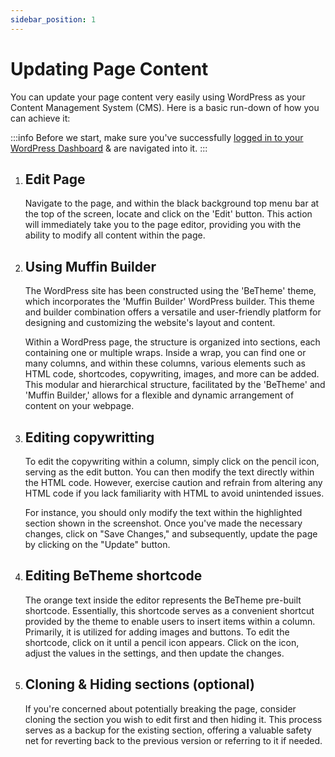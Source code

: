 ```yaml
---
sidebar_position: 1
---
```


# Updating Page Content

You can update your page content very easily using WordPress as your Content Management System (CMS). Here is a basic run-down of how you can achieve it:

:::info
Before we start, make sure you've successfully [logged in to your WordPress Dashboard](wordpress/introduction/auth/index.md) & are navigated into it.
:::

1. ## Edit Page

	Navigate to the page, and within the black background top menu bar at the top of the screen, locate and click on the 'Edit' button. This action will immediately take you to the page editor, providing you with the ability to modify all content within the page.

1. ## Using Muffin Builder

	The WordPress site has been constructed using the 'BeTheme' theme, which incorporates the 'Muffin Builder' WordPress builder. This theme and builder combination offers a versatile and user-friendly platform for designing and customizing the website's layout and content.

	Within a WordPress page, the structure is organized into sections, each containing one or multiple wraps. Inside a wrap, you can find one or many columns, and within these columns, various elements such as HTML code, shortcodes, copywriting, images, and more can be added. This modular and hierarchical structure, facilitated by the 'BeTheme' and 'Muffin Builder,' allows for a flexible and dynamic arrangement of content on your webpage.

1. ## Editing copywritting

	To edit the copywriting within a column, simply click on the pencil icon, serving as the edit button. You can then modify the text directly within the HTML code. However, exercise caution and refrain from altering any HTML code if you lack familiarity with HTML to avoid unintended issues.

	For instance, you should only modify the text within the highlighted section shown in the screenshot. Once you've made the necessary changes, click on "Save Changes," and subsequently, update the page by clicking on the "Update" button.

1. ## Editing BeTheme shortcode
	The orange text inside the editor represents the BeTheme pre-built shortcode. Essentially, this shortcode serves as a convenient shortcut provided by the theme to enable users to insert items within a column. Primarily, it is utilized for adding images and buttons. To edit the shortcode, click on it until a pencil icon appears. Click on the icon, adjust the values in the settings, and then update the changes.

1. ## Cloning & Hiding sections (optional)

	If you're concerned about potentially breaking the page, consider cloning the section you wish to edit first and then hiding it. This process serves as a backup for the existing section, offering a valuable safety net for reverting back to the previous version or referring to it if needed.